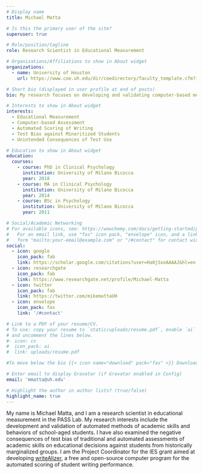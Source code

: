 ```yaml
---
# Display name
title: Michael Matta

# Is this the primary user of the site?
superuser: true

# Role/position/tagline
role: Research Scientist in Educational Measurement

# Organizations/Affiliations to show in About widget
organizations:
  - name: University of Houston
    url: https://www.coe.uh.edu/dir/coedirectory/faculty_template.cfm?id=884&CFID=1116329&CFTOKEN=6f32465df9fe5ab8-DEC91909-94A9-F0A1-9ADB4C07AB5894E3

# Short bio (displayed in user profile at end of posts)
bio: My research focuses on developing and validating computer-based methods for the assessment of academic skills and behaviors of school-aged students.

# Interests to show in About widget
interests:
  - Educational Measurement
  - Computer-based Assessment
  - Automated Scoring of Writing
  - Test Bias against Minoritized Students
  - Unintended Consequences of Test Use

# Education to show in About widget
education:
  courses:
    - course: PhD in Clinical Psychology
      institution: University of Milano Bicocca
      year: 2018
    - course: MA in Clinical Psychology
      institution: University of Milano Bicocca
      year: 2014
    - course: BSc in Psychology
      institution: University of Milano Bicocca
      year: 2011

# Social/Academic Networking
# For available icons, see: https://wowchemy.com/docs/getting-started/page-builder/#icons
#   For an email link, use "fas" icon pack, "envelope" icon, and a link in the
#   form "mailto:your-email@example.com" or "/#contact" for contact widget.
social:
  - icon: google
    icon_pack: fab
    link: https://scholar.google.com/citations?user=Ha0jSxoAAAAJ&hl=en
  - icon: researchgate
    icon_pack: fab
    link: https://www.researchgate.net/profile/Michael-Matta
  - icon: twitter
    icon_pack: fab
    link: https://twitter.com/mikemattaUH
  - icon: envelope
    icon_pack: fas
    link: '/#contact'

# Link to a PDF of your resume/CV.
# To use: copy your resume to `static/uploads/resume.pdf`, enable `ai` icons in `params.toml`,
# and uncomment the lines below.
#- icon: cv
#  icon_pack: ai
#  link: uploads/resume.pdf

#To move below the bio {{< icon name="download" pack="fas" >}} Download my {{< staticref "uploads/resume.pdf" "newtab" >}}resumé{{< /staticref >}}.

# Enter email to display Gravatar (if Gravatar enabled in Config)
email: 'mmatta@uh.edu'

# Highlight the author in author lists? (true/false)
highlight_name: true
---
```


My name is Michael Matta, and I am a research scientist in educational measurement in the PASS Lab. My research interests include the development and validation of automated methods of academic skills and behaviors of school-aged students. I have also examined the negative consequences of test bias of traditional and automated assessments of academic skills on educational decisions against students from historically marginalized groups. I am the Project Coordinator for the IES grant aimed at developing [writeAlizer](https://github.com/shmercer/writeAlizer/blob/master/README.md), a free and open-source computer program for the automated scoring of student writing performance.
